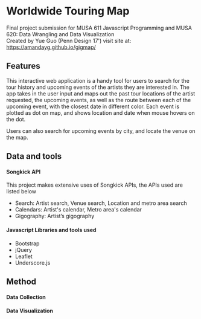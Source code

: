 # Worldwide Touring Map
Final project submission for MUSA 611 Javascript Programming and MUSA 620: Data Wrangling and Data Visualization  
Created by Yue Guo (Penn Design 17')
visit site at: https://amandayg.github.io/gigmap/

## Features
This interactive web application is a handy tool for users to search for the tour history and upcoming events of the artists they are interested in. The app takes in the user input and maps out the past tour locations of the artist requested, the upcoming events, as well as the route between each of the upcoming event, with the closest date in different color. Each event is plotted as dot on map, and shows location and date when mouse hovers on the dot.

Users can also search for upcoming events by city, and locate the venue on the map.

## Data and tools
#### Songkick API 
This project makes extensive uses of Songkick APIs, the APIs used are listed below
- Search: Artist search, Venue search, Location and metro area search
- Calendars: Artist's calendar, Metro area's calendar
- Gigography: Artist’s gigography

#### Javascript Libraries and tools used 
- Bootstrap
- jQuery 
- Leaflet
- Underscore.js 

## Method
#### Data Collection


#### Data Visualization 
